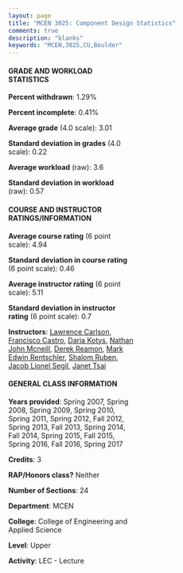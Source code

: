 ```yaml
---
layout: page
title: "MCEN 3025: Component Design Statistics"
comments: true
description: "blanks"
keywords: "MCEN,3025,CU,Boulder"
---
```

<head>
<script src="https://ajax.googleapis.com/ajax/libs/jquery/2.1.3/jquery.min.js"></script>
<script src="https://dl.dropboxusercontent.com/s/pc42nxpaw1ea4o9/highcharts.js?dl=0"></script>
<!-- <script src="../assets/js/highcharts.js"></script> -->
<style type="text/css">@font-face {
	font-family: "Bebas Neue";
	src: url(https://www.filehosting.org/file/details/544349/BebasNeue Regular.otf) format("opentype");
	}
	h1.Bebas { 
		font-family: "Bebas Neue", Verdana, Tahoma;
	}
</style>
</head>
<body>
	<div id="container" style="float: right; width: 45%; height: 88%; margin-left: 2.5%; margin-right: 2.5%;"></div>
	<script language="JavaScript">
		$(document).ready(function() {
		var chart = {type: 'column'};
		var title = {text: 'Grade Distribution'};
		var xAxis = {categories: ['A','B','C','D','F'],crosshair: true};
		var yAxis = {min: 0,title: {text: 'Percentage'}};
		var tooltip = {headerFormat: '<center><b><span style="font-size:20px">{point.key}</span></b></center>',
		               pointFormat: '<td style="padding:0"><b>{point.y:.1f}%</b></td>',
		               footerFormat: '</table>',shared: true,useHTML: true};
		var plotOptions = {column: {pointPadding: 0.0,borderWidth: 0}};  
		var credits = {enabled: false};var series= [{name: 'Percent',data: [26.05,53.21,18.62,1.77,0.34,]}];
		var json = {};
		json.chart = chart;
		json.title = title;
		json.tooltip = tooltip;
		json.xAxis = xAxis;
		json.yAxis = yAxis;  
		json.series = series;
		json.plotOptions = plotOptions;  
		json.credits = credits;
		$('#container').highcharts(json);
	});
	</script>
</body>
			   
#### GRADE AND WORKLOAD STATISTICS

**Percent withdrawn**: 1.29%

**Percent incomplete**: 0.41%

**Average grade** (4.0 scale): 3.01

**Standard deviation in grades** (4.0 scale): 0.22

**Average workload** (raw): 3.6

**Standard deviation in workload** (raw): 0.57

#### COURSE AND INSTRUCTOR RATINGS/INFORMATION

**Average course rating** (6 point scale): 4.94

**Standard deviation in course rating** (6 point scale): 0.46

**Average instructor rating** (6 point scale): 5.11

**Standard deviation in instructor rating** (6 point scale): 0.7

**Instructors**: <a href='../../instructors/Lawrence_Carlson'>Lawrence Carlson</a>, <a href='../../instructors/Francisco_Castro'>Francisco Castro</a>, <a href='../../instructors/Daria_Kotys'>Daria Kotys</a>, <a href='../../instructors/Nathan_John_Mcneill'>Nathan John Mcneill</a>, <a href='../../instructors/Derek_Reamon'>Derek Reamon</a>, <a href='../../instructors/Mark_Edwin_Rentschler'>Mark Edwin Rentschler</a>, <a href='../../instructors/Shalom_Ruben'>Shalom Ruben</a>, <a href='../../instructors/Jacob_Lionel_Segil'>Jacob Lionel Segil</a>, <a href='../../instructors/Janet_Tsai'>Janet Tsai</a>

#### GENERAL CLASS INFORMATION

**Years provided**: Spring 2007, Spring 2008, Spring 2009, Spring 2010, Spring 2011, Spring 2012, Fall 2012, Spring 2013, Fall 2013, Spring 2014, Fall 2014, Spring 2015, Fall 2015, Spring 2016, Fall 2016, Spring 2017

**Credits**: 3

**RAP/Honors class?** Neither

**Number of Sections**: 24

**Department**: MCEN

**College**: College of Engineering and Applied Science

**Level**: Upper

**Activity**: LEC - Lecture
